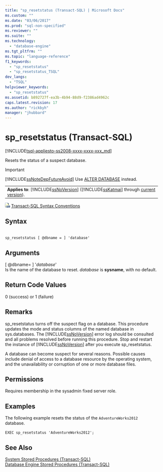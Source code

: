 ```yaml
---
title: "sp_resetstatus (Transact-SQL) | Microsoft Docs"
ms.custom: ""
ms.date: "03/06/2017"
ms.prod: "sql-non-specified"
ms.reviewer: ""
ms.suite: ""
ms.technology: 
  - "database-engine"
ms.tgt_pltfrm: ""
ms.topic: "language-reference"
f1_keywords: 
  - "sp_resetstatus"
  - "sp_resetstatus_TSQL"
dev_langs: 
  - "TSQL"
helpviewer_keywords: 
  - "sp_resetstatus"
ms.assetid: b892727f-ea3b-4b94-88d9-f2386ad4962c
caps.latest.revision: 17
ms.author: "rickbyh"
manager: "jhubbard"
---
```

# sp_resetstatus (Transact-SQL)
[!INCLUDE[tsql-appliesto-ss2008-xxxx-xxxx-xxx_md](../../../database-engine/configure/windows/includes/tsql-appliesto-ss2008-xxxx-xxxx-xxx-md.md)]

  Resets the status of a suspect database.  
  
> [!IMPORTANT]  
>  [!INCLUDE[ssNoteDepFutureAvoid](../../../database-engine/configure/windows/includes/ssnotedepfutureavoid-md.md)] Use [ALTER DATABASE](../../../t-sql/statements/alter-database-transact-sql.md) instead.  
  
||  
|-|  
|**Applies to**: [!INCLUDE[ssNoVersion](../../../advanced-analytics/r-services/includes/ssnoversion-md.md)] ([!INCLUDE[ssKatmai](../../../analysis-services/data-mining/includes/sskatmai-md.md)] through [current version](http://go.microsoft.com/fwlink/p/?LinkId=299658)).|  
  
 ![Topic link icon](../../../database-engine/configure/windows/media/topic-link.gif "Topic link icon") [Transact-SQL Syntax Conventions](../../../t-sql/language-elements/transact-sql-syntax-conventions-transact-sql.md)  
  
## Syntax  
  
```  
  
sp_resetstatus [ @dbname = ] 'database'  
```  
  
## Arguments  
 [ @dbname= ] '*database*'  
 Is the name of the database to reset. *database* is **sysname**, with no default.  
  
## Return Code Values  
 0 (success) or 1 (failure)  
  
## Remarks  
 sp_resetstatus turns off the suspect flag on a database. This procedure updates the mode and status columns of the named database in sys.databases. The [!INCLUDE[ssNoVersion](../../../advanced-analytics/r-services/includes/ssnoversion-md.md)] error log should be consulted and all problems resolved before running this procedure. Stop and restart the instance of [!INCLUDE[ssNoVersion](../../../advanced-analytics/r-services/includes/ssnoversion-md.md)] after you execute sp_resetstatus.  
  
 A database can become suspect for several reasons. Possible causes include denial of access to a database resource by the operating system, and the unavailability or corruption of one or more database files.  
  
## Permissions  
 Requires membership in the sysadmin fixed server role.  
  
## Examples  
 The following example resets the status of the `AdventureWorks2012` database.  
  
```  
EXEC sp_resetstatus 'AdventureWorks2012';  
```  
  
## See Also  
 [System Stored Procedures &#40;Transact-SQL&#41;](../../../relational-databases/reference/system-stored-procedures/system-stored-procedures-transact-sql.md)   
 [Database Engine Stored Procedures &#40;Transact-SQL&#41;](../../../relational-databases/reference/system-stored-procedures/database-engine-stored-procedures-transact-sql.md)  
  
  